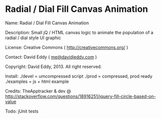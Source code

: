 Radial / Dial Fill Canvas Animation
================
Name:
Radial / Dial Fill Canvas Animation

Description:
Small jQ / HTML canvas logic to animate the population of a radial / dial style UI graphic

License:
Creative Commons ( http://creativecommons.org/ )

Contact:
David Eddy ( me@davidjeddy.com )

Copyright:
David Eddy, 2013. All right reserved.

Install:
./devel = umcompressed script
./prod  = compressed, prod ready
./examples = js + html example

Credits:
TheApptracker & dev @ http://stackoverflow.com/questions/18916251/jquery-fill-circle-based-on-value

Todo:
jUnit tests